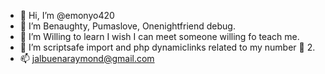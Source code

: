 - 👋 Hi, I’m @emonyo420
- 👀 I’m Benaughty, Pumaslove, Onenightfriend debug.
- 🌱 I’m Willing to learn I wish I can meet someone willing fo teach me.
- 💞️ I’m scriptsafe import and php dynamiclinks related to my number 👀 2.
- 📫 jalbuenaraymond@gmail.com
